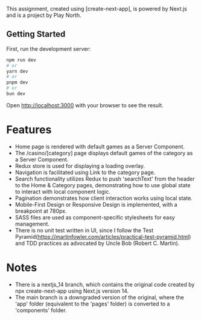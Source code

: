 This assignment, created using [create-next-app], is powered by Next.js and is a project by Play North.

## Getting Started

First, run the development server:

```bash
npm run dev
# or
yarn dev
# or
pnpm dev
# or
bun dev
```

Open [http://localhost:3000](http://localhost:3000) with your browser to see the result.

# Features
- Home page is rendered with default games as a Server Component.
- The /casino/[category] page displays default games of the category as a Server Component.
- Redux store is used for displaying a loading overlay.
- Navigation is facilitated using Link to the category page.
- Search functionality utilizes Redux to push 'searchText' from the header to the Home & Category pages, demonstrating how to use global state to interact with local component logic.
- Pagination demonstrates how client interaction works using local state.
- Mobile-First Design or Responsive Design is implemented, with a breakpoint at 780px.
- SASS files are used as component-specific stylesheets for easy management.
- There is no unit test written in UI, since I follow the Test Pyramid(https://martinfowler.com/articles/practical-test-pyramid.html) and TDD practices as advocated by Uncle Bob (Robert C. Martin).

# Notes
- There is a nextjs_14 branch, which contains the original code created by npx create-next-app using Next.js version 14.
- The main branch is a downgraded version of the original, where the 'app' folder (equivalent to the 'pages' folder) is converted to a 'components' folder.
